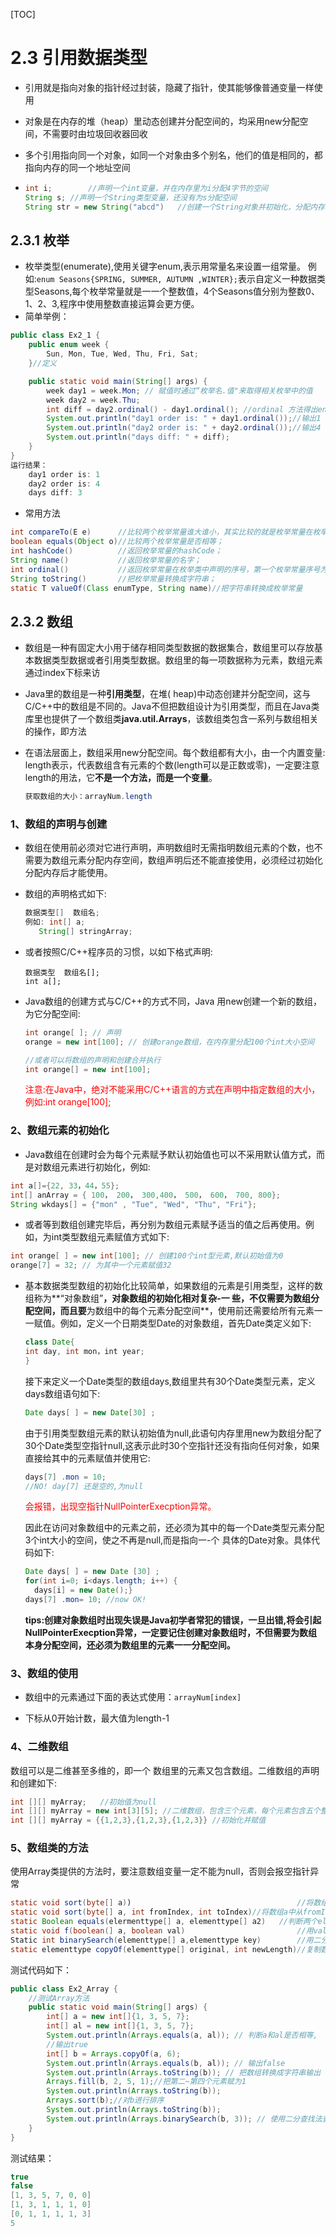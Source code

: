 [TOC]

# 2.3 引用数据类型

- 引用就是指向对象的指针经过封装，隐藏了指针，使其能够像普通变量一样使用

- 对象是在内存的堆（heap）里动态创建并分配空间的，均采用new分配空间，不需要时由垃圾回收器回收

- 多个引用指向同一个对象，如同一个对象由多个别名，他们的值是相同的，都指向内存的同一个地址空间

- ```java
  int i; 		//声明一个int变量，并在内存里为i分配4字节的空间
  String s;	//声明一个String类型变量，还没有为s分配空间
  String str = new String("abcd") 	//创建一个String对象并初始化，分配内存空间
  ```

## 2.3.1 枚举

- 枚举类型(enumerate),使用关键字enum,表示用常量名来设置一组常量。 例如:`enum Seasons{SPRING, SUMMER, AUTUMN ,WINTER};`表示自定义一种数据类型Seasons,每个枚举常量就是一一个整数值，4个Seasons值分别为整数0、1、2、3,程序中使用整数直接运算会更方便。
- 简单举例：

```java
public class Ex2_1 {
    public enum week {
        Sun, Mon, Tue, Wed, Thu, Fri, Sat;
    }//定义

    public static void main(String[] args) {
        week day1 = week.Mon; // 赋值时通过“枚举名.值"来取得相关枚举中的值
        week day2 = week.Thu;
        int diff = day2.ordinal() - day1.ordinal(); //ordinal 方法得出enum元素的排列
        System.out.println("day1 order is: " + day1.ordinal());//输出1
        System.out.println("day2 order is: " + day2.ordinal());//输出4
        System.out.println("days diff: " + diff);
    }
}
运行结果：
    day1 order is: 1
	day2 order is: 4
	days diff: 3
```

- 常用方法

```java
int compareTo(E e)		//比较两个枚举常量谁大谁小，其实比较的就是枚举常量在枚举类中声明的顺序；
boolean equals(Object o)//比较两个枚举常量是否相等；
int hashCode()			//返回枚举常量的hashCode；
String name()			//返回枚举常量的名字；
int ordinal()			//返回枚举常量在枚举类中声明的序号，第一个枚举常量序号为0；
String toString()		//把枚举常量转换成字符串；
static T valueOf(Class enumType, String name)//把字符串转换成枚举常量
```

## 2.3.2 数组

- 数组是一种有固定大小用于储存相同类型数据的数据集合，数组里可以存放基本数据类型数据或者引用类型数据。数组里的每一项数据称为元素，数组元素通过index下标来访

- Java里的数组是一种**引用类型**，在堆( heap)中动态创建并分配空间，这与C/C++中的数组是不同的。Java不但把数组设计为引用类型，而且在Java类库里也提供了一个数组类**java.util.Arrays**，该数组类包含一系列与数组相关的操作，即方法

- 在语法层面上，数组采用new分配空间。每个数组都有大小，由一个内置变量: length表示，代表数组含有元素的个数(length可以是正数或零)，一定要注意length的用法，它**不是一个方法，而是一个变量**。

  ```java
  获取数组的大小：arrayNum.length
  ```

### 1、数组的声明与创建

- 数组在使用前必须对它进行声明，声明数组时无需指明数组元素的个数，也不需要为数组元素分配内存空间，数组声明后还不能直接使用，必须经过初始化分配内存后才能使用。

- 数组的声明格式如下:

  ```java
  数据类型[]  数组名;
  例如: int[] a;
  	 String[] stringArray;
  ```

- 或者按照C/C++程序员的习惯，以如下格式声明:

  ```
  数据类型  数组名[];
  int a[];
  ```

- Java数组的创建方式与C/C++的方式不同，Java 用new创建一个新的数组， 为它分配空间:

  ```java
  int orange[ ]; // 声明
  orange = new int[100]; // 创建orange数组，在内存里分配100个int大小空间
  
  //或者可以将数组的声明和创建合并执行
  int orange[] = new int[100];
  ```

  <font color="red">注意:在Java中，绝对不能采用C/C++语言的方式在声明中指定数组的大小，例如:int orange[100];</font>

### 2、数组元素的初始化

- Java数组在创建时会为每个元素赋予默认初始值也可以不采用默认值方式，而是对数组元素进行初始化，例如:

```java
int a[]={22, 33，44，55};
int[] anArray = { 100， 200， 300,400， 500， 600， 700, 800};
String wkdays[] = {"mon" , "Tue", "Wed", "Thu", "Fri"};
```

- 或者等到数组创建完毕后，再分别为数组元素赋予适当的值之后再使用。例如，为int类型数组元素赋值方式如下:

```java
int orange[ ] = new int[100]; // 创建100个int型元素,默认初始值为0
orange[7] = 32; // 为其中一个元素赋值32
```

- 基本数据类型数组的初始化比较简单，如果数组的元素是引用类型，这样的数组称为**“对象数组”**，对象数组的初始化相对复杂-一 些，不仅需要为数组分配空间，而且要**为数组中的每个元素分配空间**，使用前还需要给所有元素一一赋值。例如，定义一个日期类型Date的对象数组，首先Date类定义如下:

  ```java
  class Date{
  int day, int mon，int year;
  }
  ```

  接下来定义一个Date类型的数组days,数组里共有30个Date类型元素，定义days数组语句如下:

  ```java
  Date days[ ] = new Date[30] ;
  ```

  由于引用类型数组元素的默认初始值为null,此语句内存里用new为数组分配了30个Date类型空指针null,这表示此时30个空指针还没有指向任何对象，如果直接给其中的元素赋值并使用它:

  ```java
  days[7] .mon = 10;
  //NO! day[7] 还是空的,为null
  ```

  <font color="red">会报错，出现空指针NullPointerExecption异常。</font>

  因此在访问对象数组中的元素之前，还必须为其中的每一个Date类型元素分配3个int大小的空间，使之不再是null,而是指向一-个
  具体的Date对象。具体代码如下:

  ```java
  Date days[ ] = new Date [30] ;
  for(int i=0; i<days.length; i++) {
  	days[i] = new Date();}
  days[7] .mon= 10; //now OK!
  ```

  **tips:创建对象数组时出现失误是Java初学者常犯的错误，一旦出错,将会引起NullPointerExecption异常，一定要记住创建对象数组时，不但需要为数组本身分配空间，还必须为数组里的元素一一分配空间。**

### 3、数组的使用

- 数组中的元素通过下面的表达式使用：`arrayNum[index]`

- 下标从0开始计数，最大值为length-1

### 4、二维数组

数组可以是二维甚至多维的，即一个 数组里的元素又包含数组。二维数组的声明和创建如下:

```java
int [][] myArray;	//初始值为null
int [][] myArray = new int[3][5]; //二维数组，包含三个元素，每个元素包含五个整数
int [][] myArray = {{1,2,3},{1,2,3},{1,2,3}} //初始化并赋值
```

### 5、数组类的方法

使用Array类提供的方法时，要注意数组变量一定不能为null，否则会报空指针异常

```java
static void sort(byte[] a))							  			//将数组a中的所有元素进行升序排列
static void sort(byte[] a, int fromIndex, int toIndex)//将数组a中从fromIndex(包括)到toIndex(不包括)区间的元素按升序排列
static Boolean equals(elermenttype[] a, elementtype[] a2)	//判断两个elementype类型数组是否相等，相等就返回true
static void f(boolean(] a, boolean val)							//用val填充数组a的每一个元素
Static int binarySearch(elementtype[] a,elementtype key)		//用二分法查找算法在数组中查找key
static elementtype copyOf(elementtype[] original, int newLength)//复制数组original的内容，数组长度为newLengh,
```

测试代码如下：

```java
public class Ex2_Array {
    //测试Array方法
    public static void main(String[] args) {
        int[] a = new int[]{1, 3, 5, 7};
        int[] al = new int[]{1, 3, 5, 7};
        System.out.println(Arrays.equals(a, al)); // 判断a和al是否相等,
        //输出true
        int[] b = Arrays.copyOf(a, 6);
        System.out.println(Arrays.equals(b, al)); // 输出false
        System.out.println(Arrays.toString(b)); // 把数组转换成字符串输出
        Arrays.fill(b, 2, 5, 1);//把第二~第四个元素赋为1
        System.out.println(Arrays.toString(b));
        Arrays.sort(b);//对b进行排序
        System.out.println(Arrays.toString(b));
        System.out.println(Arrays.binarySearch(b, 3)); // 使用二分查找法查找3的位置
    }
}
```

测试结果：

```java
true
false
[1, 3, 5, 7, 0, 0]
[1, 3, 1, 1, 1, 0]
[0, 1, 1, 1, 1, 3]
5
```









